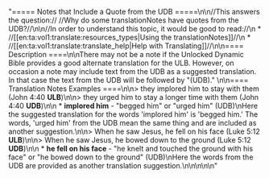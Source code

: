 "===== Notes that Include a Quote from the UDB =====\n\n//This answers the question:// //Why do some translationNotes have quotes from the UDB?//\n\n//In order to understand this topic, it would be good to read://\n  * //[[en:ta:vol1:translate:resources_types|Using the translationNotes]]//\n  * //[[en:ta:vol1:translate:translate_help|Help with Translating]]//\n\n==== Description ====\n\nThere may not be a note if the Unlocked Dynamic Bible provides a good alternate translation for the ULB. However, on occasion a note may include text from the UDB as a suggested translation. In that case the text from the UDB will be followed by \"(UDB).\" \n\n==== Translation Notes Examples ====\n\n> they implored him to stay with them (John 4:40 **ULB**)\n\n> they urged him to stay a longer time with them (John 4:40 **UDB**)\n\n  * **implored him**  - \"begged him\" or \"urged him\" (UDB)\nHere the suggested translation for the words 'implored him' is 'begged him.' The words, 'urged him' from the UDB mean the same thing and are included as another suggestion.\n\n> When he saw Jesus, he fell on his face (Luke 5:12 **ULB**)\n\n> When he saw Jesus, he bowed down to the ground (Luke 5:12 **UDB**)\n\n  * **he fell on his face** - \"he knelt and touched the ground with his face\" or \"he bowed down to the ground\" (UDB)\nHere the words from the UDB are provided as another translation suggestion.\n\n\n\n\n"
